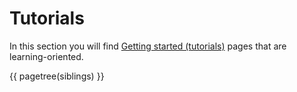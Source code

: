 # Tutorials

In this section you will find [Getting started (tutorials)](https://diataxis.fr/tutorials) pages that are learning-oriented.

{{ pagetree(siblings) }}